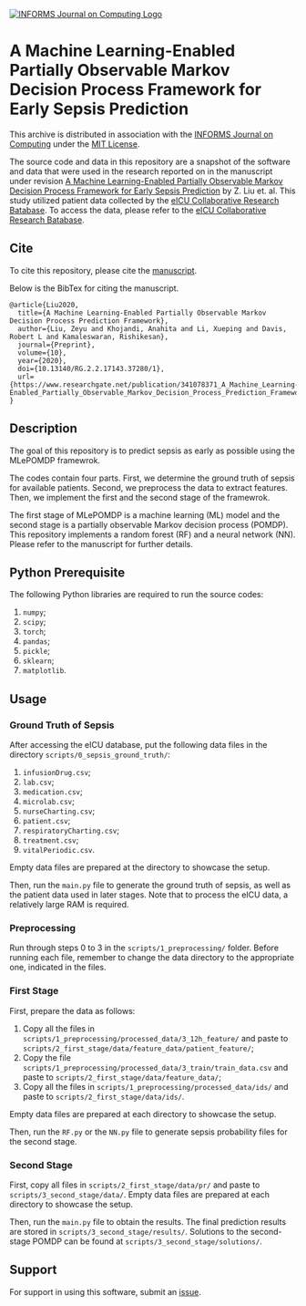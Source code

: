 [![INFORMS Journal on Computing Logo](https://INFORMSJoC.github.io/logos/INFORMS_Journal_on_Computing_Header.jpg)](https://pubsonline.informs.org/journal/ijoc)

# A Machine Learning-Enabled Partially Observable Markov Decision Process Framework for Early Sepsis Prediction

This archive is distributed in association with the [INFORMS Journal on
Computing](https://pubsonline.informs.org/journal/ijoc) under the [MIT License](LICENSE).

The source code and data in this repository are a snapshot of the software and data
that were used in the research reported on in the manuscript under revision 
[A Machine Learning-Enabled Partially Observable Markov Decision Process Framework for Early Sepsis Prediction](https://www.researchgate.net/publication/341078371_A_Machine_Learning-Enabled_Partially_Observable_Markov_Decision_Process_Prediction_Framework) by Z. Liu et. al. This study utilized patient data collected by the [eICU Collaborative Research Batabase](https://eicu-crd.mit.edu/). To access the data, please refer to the [eICU Collaborative Research Batabase](https://eicu-crd.mit.edu/).

## Cite

To cite this repository, please cite the [manuscript](https://www.researchgate.net/publication/341078371_A_Machine_Learning-Enabled_Partially_Observable_Markov_Decision_Process_Prediction_Framework).

Below is the BibTex for citing the manuscript.

```
@article{Liu2020,
  title={A Machine Learning-Enabled Partially Observable Markov Decision Process Prediction Framework},
  author={Liu, Zeyu and Khojandi, Anahita and Li, Xueping and Davis, Robert L and Kamaleswaran, Rishikesan},
  journal={Preprint},
  volume={10},
  year={2020},
  doi={10.13140/RG.2.2.17143.37280/1},
  url={https://www.researchgate.net/publication/341078371_A_Machine_Learning-Enabled_Partially_Observable_Markov_Decision_Process_Prediction_Framework}
}
```

## Description

The goal of this repository is to predict sepsis as early as possible using the MLePOMDP framewrok.

The codes contain four parts. First, we determine the ground truth of sepsis for available patients. Second, we preprocess the data to extract features. Then, we implement the first and the second stage of the framewrok.

The first stage of MLePOMDP is a machine learning (ML) model and the second stage is a partially observable Markov decision process (POMDP). This repository implements a random forest (RF) and a neural network (NN). Please refer to the manuscript for further details.

## Python Prerequisite

The following Python libraries are required to run the source codes:
1. `numpy`;
2. `scipy`;
3. `torch`;
4. `pandas`;
5. `pickle`;
6. `sklearn`;
7. `matplotlib`.

## Usage

### Ground Truth of Sepsis

After accessing the eICU database, put the following data files in the directory `scripts/0_sepsis_ground_truth/`:
1. `infusionDrug.csv`;
2. `lab.csv`;
3. `medication.csv`;
4. `microlab.csv`;
5. `nurseCharting.csv`;
6. `patient.csv`;
7. `respiratoryCharting.csv`;
8. `treatment.csv`;
9. `vitalPeriodic.csv`.

Empty data files are prepared at the directory to showcase the setup.

Then, run the `main.py` file to generate the ground truth of sepsis, as well as the patient data used in later stages. Note that to process the eICU data, a relatively large RAM is required.

### Preprocessing

Run through steps 0 to 3 in the `scripts/1_preprocessing/` folder. Before running each file, remember to change the data directory to the appropriate one, indicated in the files.

### First Stage

First, prepare the data as follows:
1. Copy all the files in `scripts/1_preprocessing/processed_data/3_12h_feature/` and paste to `scripts/2_first_stage/data/feature_data/patient_feature/`;
2. Copy the file `scripts/1_preprocessing/processed_data/3_train/train_data.csv` and paste to `scripts/2_first_stage/data/feature_data/`;
3. Copy all the files in `scripts/1_preprocessing/processed_data/ids/` and paste to `scripts/2_first_stage/data/ids/`.

Empty data files are prepared at each directory to showcase the setup.

Then, run the `RF.py` or the `NN.py` file to generate sepsis probability files for the second stage.

### Second Stage

First, copy all files in `scripts/2_first_stage/data/pr/` and paste to `scripts/3_second_stage/data/`. Empty data files are prepared at each directory to showcase the setup.

Then, run the `main.py` file to obtain the results. The final prediction results are stored in `scripts/3_second_stage/results/`. Solutions to the second-stage POMDP can be found at `scripts/3_second_stage/solutions/`. 

## Support

For support in using this software, submit an
[issue](https://github.com/ILABUTK/MLePOMDP_Early_Sepsis_Detection/issues/new).